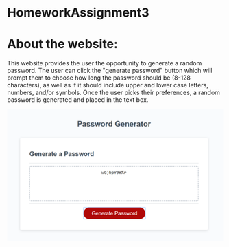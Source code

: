 # HomeworkAssignment3

# About the website:

This website provides the user the opportunity to generate a random password. The user can click the "generate password" button which will prompt them to choose how long the password should be (8-128 characters), as well as if it should include upper and lower case letters, numbers, and/or symbols. Once the user picks their preferences, a random password is generated and placed in the text box.  

![Image of Password Generator](./assets/images/PasswordGen.PNG)
